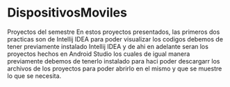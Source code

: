 # DispositivosMoviles
Proyectos del semestre
En estos proyectos presentados, las primeros dos practicas son de Intellij IDEA para poder visualizar los codigos debemos de tener previamente instalado Intellij IDEA y de ahi en adelante seran los proyectos hechos en Android Studio los cuales de igual manera previamente debemos de tenerlo instalado para haci poder descargarr los archivos de los proyectos para poder abrirlo en el mismo y que se muestre lo que se necesita.

